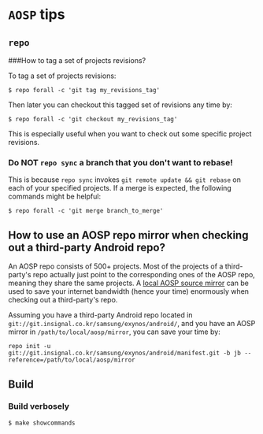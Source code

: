 # `AOSP` tips

## `repo`

###How to tag a set of projects revisions?

To tag a set of projects revisions:

```
$ repo forall -c 'git tag my_revisions_tag'
```

Then later you can checkout this tagged set of revisions any time by:

```
$ repo forall -c 'git checkout my_revisions_tag'
```

This is especially useful when you want to check out some specific project revisions.

### Do NOT `repo sync` a branch that you don't want to rebase!

This is because `repo sync` invokes `git remote update && git rebase` on each of your specified projects. If a merge is expected, the following commands might be helpful:

```
$ repo forall -c 'git merge branch_to_merge'
```

## How to use an AOSP repo mirror when checking out a third-party Android repo?

An AOSP repo consists of 500+ projects. Most of the projects of a third-party's repo actually just point to the corresponding ones of the AOSP repo, meaning they share the same projects. A [local AOSP source mirror](http://source.android.com/source/downloading.html#using-a-local-mirror) can be used to save your internet bandwidth (hence your time) enormously when checking out a third-party's repo.

Assuming you have a third-party Android repo located in `git://git.insignal.co.kr/samsung/exynos/android/`, and you have an AOSP mirror in `/path/to/local/aosp/mirror`, you can save your time by:

```
repo init -u git://git.insignal.co.kr/samsung/exynos/android/manifest.git -b jb --reference=/path/to/local/aosp/mirror
```

## Build

### Build verbosely

```
$ make showcommands 
```
